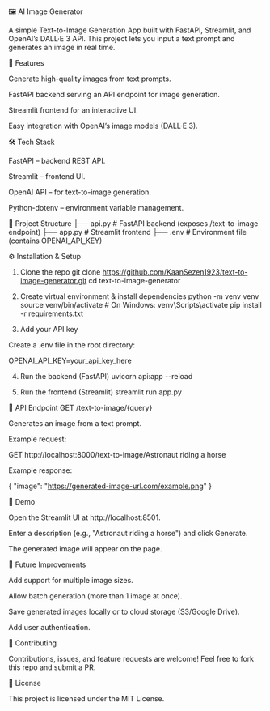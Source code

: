 🖼️ AI Image Generator

A simple Text-to-Image Generation App built with FastAPI, Streamlit, and OpenAI’s DALL·E 3 API.
This project lets you input a text prompt and generates an image in real time.

🚀 Features

Generate high-quality images from text prompts.

FastAPI backend serving an API endpoint for image generation.

Streamlit frontend for an interactive UI.

Easy integration with OpenAI’s image models (DALL·E 3).

🛠️ Tech Stack

FastAPI – backend REST API.

Streamlit – frontend UI.

OpenAI API – for text-to-image generation.

Python-dotenv – environment variable management.

📂 Project Structure
├── api.py        # FastAPI backend (exposes /text-to-image endpoint)
├── app.py        # Streamlit frontend
├── .env          # Environment file (contains OPENAI_API_KEY)

⚙️ Installation & Setup
1. Clone the repo
git clone https://github.com/KaanSezen1923/text-to-image-generator.git
cd text-to-image-generator

2. Create virtual environment & install dependencies
python -m venv venv
source venv/bin/activate   # On Windows: venv\Scripts\activate
pip install -r requirements.txt

3. Add your API key

Create a .env file in the root directory:

OPENAI_API_KEY=your_api_key_here

4. Run the backend (FastAPI)
uvicorn api:app --reload

5. Run the frontend (Streamlit)
streamlit run app.py

🔗 API Endpoint
GET /text-to-image/{query}

Generates an image from a text prompt.

Example request:

GET http://localhost:8000/text-to-image/Astronaut riding a horse


Example response:

{
  "image": "https://generated-image-url.com/example.png"
}

🎨 Demo

Open the Streamlit UI at http://localhost:8501.

Enter a description (e.g., "Astronaut riding a horse") and click Generate.

The generated image will appear on the page.

📌 Future Improvements

 Add support for multiple image sizes.

 Allow batch generation (more than 1 image at once).

 Save generated images locally or to cloud storage (S3/Google Drive).

 Add user authentication.

🤝 Contributing

Contributions, issues, and feature requests are welcome!
Feel free to fork this repo and submit a PR.

📜 License

This project is licensed under the MIT License.
